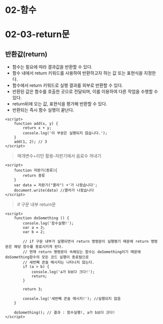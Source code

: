 # 02-함수
# 02-03-return문

## 반환값(return)
+ 함수는 필요에 따라 결과값을 반환할 수 있다. 
+ 함수 내에서 return 키워드를 사용하여 반환하고자 하는 값 또는 표현식을 지정한다. 
+ 함수에서 return 키워드로 실행 결과를 외부로 반환할 수 있다.
+ 반환된 값은 함수를 호출한 곳으로 전달되며, 이를 이용하여 다른 작업을 수행할 수 있다.
+ return뒤에 오는 값, 표현식을 평가해 반환할 수 있다. 
+ 반환되는 즉시 함수 실행이 끝난다.

````
<script>
    function add(x, y) {
        return x + y;
        console.log('이 부분은 실행되지 않습니다.');
    }
    add(1, 2); // 3
</script>
````

> 매개변수+리턴 활용-자판기에서 음료수 꺼내기

````
<script>
    function 자판기(종류){
        return 종류
    }
    var data = 자판기("콜라") +'가 나왔습니다';
    document.write(data) //콜라가 나왔습니다
</script>
````

> if 구문 내부 return문

````
<script>
    function doSomething () {
        console.log('함수실행!');
        var a = 3;
        var b = 2;

        // if 구문 내부가 실행되면서 return 명령문이 실행됐기 때문에 return 명령문은 해당 함수를 종료시키게 된다. 
        // 현재 return 명령문이 속해있는 함수는 doSomething이기 때문에 doSomething함수의 모든 코드 실행이 종료됨으로 
        // 세번째 콘솔 메시지는 나타나지 않는다.
        if (a > b) {
            console.log('a가 b보다 크다!');
            return;
        }

        return 3;

        console.log('세번째 콘솔 메시지!'); //실행되지 않음
    }

    doSomething(); // 결과 : 함수실행!, a가 b보다 크다!
</script>
````


